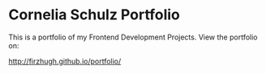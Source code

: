 Cornelia Schulz Portfolio
=========

This is a portfolio of my Frontend Development Projects. View the portfolio on:


http://firzhugh.github.io/portfolio/